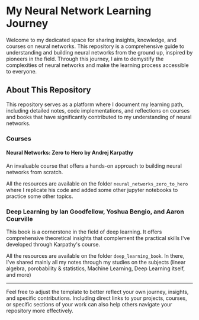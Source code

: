 # My Neural Network Learning Journey

Welcome to my dedicated space for sharing insights, knowledge, and courses on neural networks. This repository is a comprehensive guide to understanding and building neural networks from the ground up, inspired by pioneers in the field. Through this journey, I aim to demystify the complexities of neural networks and make the learning process accessible to everyone.

## About This Repository

This repository serves as a platform where I document my learning path, including detailed notes, code implementations, and reflections on courses and books that have significantly contributed to my understanding of neural networks.

### Courses

#### **Neural Networks: Zero to Hero** by Andrej Karpathy
 
An invaluable course that offers a hands-on approach to building neural networks from scratch.

All the resources are available on the folder `neural_networks_zero_to_hero` where I replicate his code and added some other jupyter notebooks to practice some other topics.

### **Deep Learning** by Ian Goodfellow, Yoshua Bengio, and Aaron Courville

This book is a cornerstone in the field of deep learning. It offers comprehensive theoretical insights that complement the practical skills I've developed through Karpathy's course.

All the resources are available on the folder `deep_learning_book`. In there, I've shared mainly all my notes through my studies on the subjects (linear algebra, porobability & statistics, Machine Learning, Deep Learning itself, and more)


---

Feel free to adjust the template to better reflect your own journey, insights, and specific contributions. Including direct links to your projects, courses, or specific sections of your work can also help others navigate your repository more effectively.
